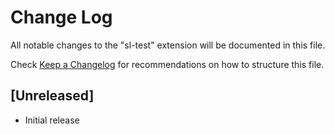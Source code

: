 # Change Log
All notable changes to the "sl-test" extension will be documented in this file.

Check [Keep a Changelog](http://keepachangelog.com/) for recommendations on how to structure this file.

## [Unreleased]
- Initial release